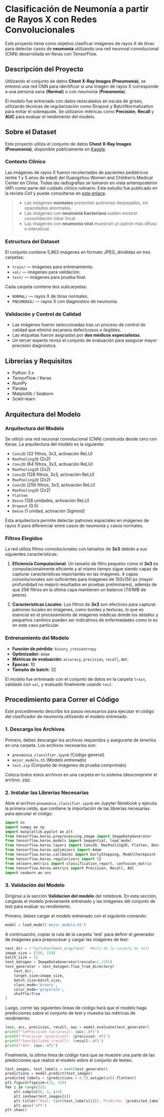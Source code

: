 # Clasificación de Neumonía a partir de Rayos X con Redes Convolucionales

Este proyecto tiene como objetivo clasificar imágenes de rayos X de tórax para detectar casos de **neumonía** utilizando una red neuronal convolucional (CNN) desarrollada en Keras con TensorFlow.

## Descripción del Proyecto

Utilizando el conjunto de datos **Chest X-Ray Images (Pneumonia)**, se entrenó una red CNN para identificar si una imagen de rayos X corresponde a una persona sana (**Normal**) o con neumonía (**Pneumonia**).

El modelo fue entrenado con datos reescalados en escala de grises, utilizando técnicas de regularización como Dropout y BatchNormalization para evitar el sobreajuste. Se utilizaron métricas como **Precisión**, **Recall** y **AUC** para evaluar el rendimiento del modelo.

## Sobre el Dataset

Este proyecto utiliza el conjunto de datos **Chest X-Ray Images (Pneumonia)**, disponible públicamente en [Kaggle](https://www.kaggle.com/datasets/paultimothymooney/chest-xray-pneumonia).

### Contexto Clínico

Las imágenes de rayos X fueron recolectadas de pacientes pediátricos (entre 1 y 5 años de edad) del Guangzhou Women and Children’s Medical Center en China. Todas las radiografías se tomaron en vista anteroposterior (AP) como parte del cuidado clínico rutinario. Este estudio fue publicado en la revista _Cell_ y puede consultarse en [este enlace](http://www.cell.com/cell/fulltext/S0092-8674(18)30154-5).

> - Las imágenes **normales** presentan pulmones despejados, sin opacidades anormales.
> - Las imágenes con **neumonía bacteriana** suelen mostrar consolidación lobar focal.
> - Las imágenes con **neumonía viral** muestran un patrón más difuso e intersticial.

### Estructura del Dataset

El conjunto contiene 5,863 imágenes en formato JPEG, divididas en tres carpetas:

- `train/` — imágenes para entrenamiento.
- `val/` — imágenes para validación.
- `test/` — imágenes para prueba final.

Cada carpeta contiene dos subcarpetas:

- `NORMAL/` — rayos X de tórax normales.
- `PNEUMONIA/` — rayos X con diagnóstico de neumonía.

### Validación y Control de Calidad

- Las imágenes fueron seleccionadas tras un proceso de control de calidad que eliminó escaneos defectuosos o ilegibles.
- Las etiquetas fueron asignadas por **dos médicos especialistas**.
- Un tercer experto revisó el conjunto de evaluación para asegurar mayor precisión diagnóstica.

## Librerías y Requisitos

- Python 3.x  
- TensorFlow / Keras  
- NumPy  
- Pandas  
- Matplotlib / Seaborn  
- Scikit-learn  

## Arquitectura del Modelo

### Arquitectura del Modelo

Se utilizó una red neuronal convolucional (CNN) construida desde cero con Keras. La arquitectura del modelo es la siguiente:

- `Conv2D` (32 filtros, 3x3, activación ReLU)
- `MaxPooling2D` (2x2)
- `Conv2D` (64 filtros, 3x3, activación ReLU)
- `MaxPooling2D` (2x2)
- `Conv2D` (128 filtros, 3x3, activación ReLU)
- `MaxPooling2D` (2x2)
- `Conv2D` (256 filtros, 3x3, activación ReLU)
- `MaxPooling2D` (2x2)
- `Flatten`
- `Dense` (128 unidades, activación ReLU)
- `Dropout` (0.5)
- `Dense` (1 unidad, activación Sigmoid)

Esta arquitectura permite detectar patrones espaciales en imágenes de rayos X para diferenciar entre casos de neumonía y casos normales.

### Filtros Elegidos

La red utiliza filtros convolucionales con tamaños de **3x3** debido a sus siguientes características:

1. **Eficiencia Computacional**: Un tamaño de filtro pequeño como el **3x3** es computacionalmente eficiente y al mismo tiempo sigue siendo capaz de capturar características importantes en las imágenes. 4 capas convolucionales son suficientes para imágenes de 150x150 px (mayor profundidad no mejoró resultados en pruebas preliminares), además de que 256 filtros en la última capa mantienen un balance (7.61MB de pesos).
   
2. **Características Locales**: Los filtros de **3x3** son efectivos para capturar patrones locales en imágenes, como bordes y texturas, lo que es esencial en el procesamiento de imágenes médicas donde los detalles y pequeños cambios pueden ser indicativos de enfermedades como lo es en este caso particular.

### Entrenamiento del Modelo

- **Función de pérdida:** `binary_crossentropy`  
- **Optimizador:** `Adam`  
- **Métricas de evaluación:** `accuracy`, `precision`, `recall`, `AUC`.  
- **Épocas:** 10  
- **Tamaño de batch:** 32  

El modelo fue entrenado con el conjunto de datos en la carpeta `train`, validado con `val`, y evaluado finalmente usando `test`.

## Procedimiento para Correr el Código

Este procedimiento describe los pasos necesarios para ejecutar el código del clasificador de neumonía utilizando el modelo entrenado.

### 1. Descarga los Archivos

Primero, debes descargar los archivos requeridos y asegurarte de tenerlos en una carpeta. Los archivos necesarios son:

- `pneumonia_classifier.ipynb` (Código general)
- `mejor_modelo.h5` (Modelo entrenado)
- `test.zip` (Conjunto de imágenes de prueba comprimido)

Coloca todos estos archivos en una carpeta en tu sistema (descomprimir el archivo .zip).

### 2. Instalar las Librerías Necesarias

Abre el archivo `pneumonia_classifier.ipynb` en Jupyter Notebook y ejecuta la primera celda, que contiene la importación de las librerías necesarias para ejecutar el código:

```python
import os
import numpy as np
import matplotlib.pyplot as plt
from tensorflow.keras.preprocessing.image import ImageDataGenerator
from tensorflow.keras.models import Sequential, load_model
from tensorflow.keras.layers import Conv2D, MaxPooling2D, Flatten, Dense, Dropout, BatchNormalization
from tensorflow.keras.optimizers import Adam
from tensorflow.keras.callbacks import EarlyStopping, ModelCheckpoint
from tensorflow.keras.regularizers import l2
from sklearn.metrics import classification_report, confusion_matrix
from tensorflow.keras.metrics import Precision, Recall, AUC
import seaborn as sns
```

### 3. Validación del Modelo

Dirigirse a la sección **Validacion del modelo** del notebook. En esta sección, cargarás el modelo previamente entrenado y las imágenes del conjunto de test para evaluar su rendimiento. 

Primero, debes cargar el modelo entrenado con el siguiente comando:
```python
model = load_model('mejor_modelo.h5')
```

A continuación, copiar la ruta de la carpeta ´test´ para definir el generador de imágenes para preprocesar y cargar las imágenes de test:
```python
test_dir = r'tu/ruta/chest_xray/test'  #Ruta de la carpeta de test
image_size = (150, 150)
batch_size = 32
test_datagen = ImageDataGenerator(rescale=1./255)  
test_generator = test_datagen.flow_from_directory(
    test_dir,
    target_size=image_size,
    batch_size=batch_size,
    class_mode='binary',
    color_mode='grayscale',
    shuffle=True  
)
```

Luego, correr las siguientes lineas de código hará que el modelo haga predicciones sobre el conjunto de test y muestra las métricas de rendimiento:
```python
loss, acc, precision, recall, auc = model.evaluate(test_generator)
print(f"\nPrecisión (accuracy): {acc:.4f}")
print(f"Precisión (precision): {precision:.4f}")
print(f"Sensibilidad (recall): {recall:.4f}")
print(f"AUC: {auc:.4f}")
```

Finalmente, la última línea de código hará que se muestre una parte de las predicciones que realizó el modelo sobre el conjunto de testeo.
```python
test_images, test_labels = next(test_generator)
predictions = model.predict(test_images)
predicted_labels = (predictions > 0.5).astype(int).flatten()
plt.figure(figsize=(15, 15))
for i in range(32):
    plt.subplot(8, 4, i+1)
    plt.imshow(test_images[i])
    plt.title(f"Real: {int(test_labels[i])}, Predicho: {predicted_labels[i]}")
    plt.axis('off')
plt.show()
```







